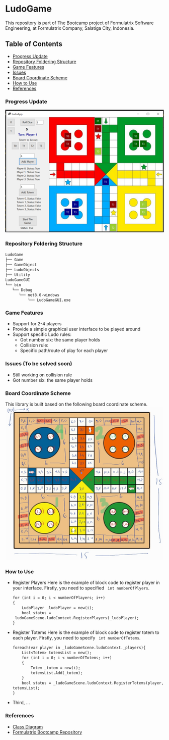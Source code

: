 # LudoGame

This repository is part of The Bootcamp project of Formulatrix Software Engineering, at Formulatrix Company, Salatiga City, Indonesia.

## Table of Contents
- [Progress Update]()
- [Repository Foldering Structure]()
- [Game Features]()
- [Issues]()
- [Board Coordinate Scheme]()
- [How to Use]()
- [References]()

### Progress Update
![progress-game-app](assets/progress3.png)

### Repository Foldering Structure
```
LudoGame
├── Game
├── GameObject
├── LudoObjects
├── Utility
LudoGameGUI
└── bin
   └── Debug
      └── net8.0-windows
          └── LudoGameGUI.exe   
```

### Game Features
- Support for 2-4 players
- Provide a simple graphical user interface to be played around
- Support specific Ludo rules: 
    - Got number six: the same player holds
    - Collision rule: 
    - Specific path/route of play for each player    

### Issues (To be solved soon)
- Still working on collision rule
- Got number six: the same player holds

### Board Coordinate Scheme
This library is built based on the following board coordinate scheme.
![Board-Scheme](assets/ludoScheme.jpg)

### How to Use
- Register Players
Here is the example of block code to register player in your interface. Firstly, you need to specified ``` int numberOfPlyers```.
    ```
    for (int i = 0; i < numberOfPlayers; i++)
    {
        LudoPlayer _ludoPlayer = new(i);
        bool status = _ludoGameScene.ludoContext.RegisterPlayers(_ludoPlayer);
    }
    ```
- Register Totems
Here is the example of block code to register totem to each player. Firstly, you need to specify ``` int numberOfTotems```.
    ```
    foreach(var player in _ludoGameScene.ludoContext._players){
        List<Totem> totemsList = new();
        for (int i = 0; i < numberOfTotems; i++)
        {
            Totem _totem = new(i);
            totemsList.Add(_totem);
        }
        bool status = _ludoGameScene.ludoContext.RegisterTotems(player, totemsList);
    }
    ```
- Third, ...

### References
- [Class Diagram](https://github.com/probabilitynokami/ClassDiagram/blob/main/Ludo.md)
- [Formulatrix Bootcamp Repository](https://github.com/yudharisandy/Bootcamp-Formulatrix-CSharp)